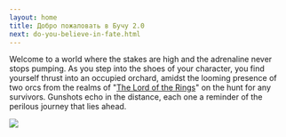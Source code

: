 ```yaml
---
layout: home
title: Добро пожаловать в Бучу 2.0
next: do-you-believe-in-fate.html
---
```


Welcome to a world where the stakes are high and the adrenaline never stops pumping. As you step into the shoes of your character, you find yourself thrust into an occupied orchard, amidst the looming presence of two orcs from the realms of "[The Lord of the Rings](https://vk.com/video16467186_456239205?t=1h10m18s)" on the hunt for any survivors. Gunshots echo in the distance, each one a reminder of the perilous journey that lies ahead.

[![](https://thepiratecircus.com/Inquisition/indulgentia/oobo11.jpg)](https://moses.lamourism.com/shabbat/z.jpg)

